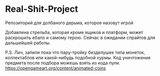 # Real-Shit-Project
Репозиторий для долбаного дерьма, которое назовут игрой

Добавлена стрельба, которая кроме ящиков и платформ, может раскрошить ебало и самому герою.
Сейчас в ожидании спрайтов для дальшейшей работы. 

P.S. Лич, запили пока что пару-тройку безделушек типа монеток, коллектаблов или какой-нибудь подобной хурмы.
Код уничтожения предмета после подбора можешь взять из кода пули.
https://opengameart.org/content/animated-coins
